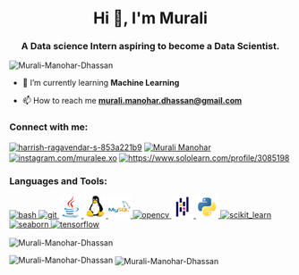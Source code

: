 <h1 align="center">Hi 👋, I'm Murali </h1>
<h3 align="center">A Data science Intern aspiring to become a Data Scientist.</h3>

<p align="left"> <img src="https://komarev.com/ghpvc/?username=Murali-Manohar-Dhassan&label=Profile%20views&color=0e75b6&style=flat" alt="Murali-Manohar-Dhassan" /> </p>


- 🌱 I’m currently learning **Machine Learning**

- 📫 How to reach me **murali.manohar.dhassan@gmail.com**

<h3 align="left">Connect with me:</h3>
<p align="left">
<a href="https://www.linkedin.com/in/murali-manohar-" target="blank"><img align="center" src="https://raw.githubusercontent.com/rahuldkjain/github-profile-readme-generator/master/src/images/icons/Social/linked-in-alt.svg" alt="harrish-ragavendar-s-853a221b9" height="30" width="40" /></a>
<a href="https://kaggle.com/muralimanohard" target="blank"><img align="center" src="https://raw.githubusercontent.com/rahuldkjain/github-profile-readme-generator/master/src/images/icons/Social/kaggle.svg" alt="Murali Manohar" height="30" width="40" /></a>
<a href="https://instagram.com/muralee.xo" target="blank"><img align="center" src="https://raw.githubusercontent.com/rahuldkjain/github-profile-readme-generator/master/src/images/icons/Social/instagram.svg" alt="instagram.com/muralee.xo" height="30" width="40" /></a>
<a href="https://auth.geeksforgeeks.org/user/https://auth.geeksforgeeks.org/user/harrishragavendar55/practice/" target="blank"><img align="center" src="https://upload.wikimedia.org/wikipedia/commons/5/53/SoloLearn_logo.svg" alt="https://www.sololearn.com/profile/3085198" height="30" width="40" /></a>
</p>

<h3 align="left">Languages and Tools:</h3>
<p align="left"> <a href="https://www.gnu.org/software/bash/" target="_blank" rel="noreferrer"> <img src="https://www.vectorlogo.zone/logos/gnu_bash/gnu_bash-icon.svg" alt="bash" width="40" height="40"/> </a>  <a href="https://git-scm.com/" target="_blank" rel="noreferrer"> <img src="https://www.vectorlogo.zone/logos/git-scm/git-scm-icon.svg" alt="git" width="40" height="40"/> </a> <a href="https://www.java.com" target="_blank" rel="noreferrer"> <img src="https://raw.githubusercontent.com/devicons/devicon/master/icons/java/java-original.svg" alt="java" width="40" height="40"/> </a> <a href="https://www.linux.org/" target="_blank" rel="noreferrer"> <img src="https://raw.githubusercontent.com/devicons/devicon/master/icons/linux/linux-original.svg" alt="linux" width="40" height="40"/> </a> <a href="https://www.mysql.com/" target="_blank" rel="noreferrer"> <img src="https://raw.githubusercontent.com/devicons/devicon/master/icons/mysql/mysql-original-wordmark.svg" alt="mysql" width="40" height="40"/> </a> <a href="https://opencv.org/" target="_blank" rel="noreferrer"> <img src="https://www.vectorlogo.zone/logos/opencv/opencv-icon.svg" alt="opencv" width="40" height="40"/> </a> <a href="https://pandas.pydata.org/" target="_blank" rel="noreferrer"> <img src="https://raw.githubusercontent.com/devicons/devicon/2ae2a900d2f041da66e950e4d48052658d850630/icons/pandas/pandas-original.svg" alt="pandas" width="40" height="40"/> </a> <a href="https://www.python.org" target="_blank" rel="noreferrer"> <img src="https://raw.githubusercontent.com/devicons/devicon/master/icons/python/python-original.svg" alt="python" width="40" height="40"/> </a> <a href="https://scikit-learn.org/" target="_blank" rel="noreferrer"> <img src="https://upload.wikimedia.org/wikipedia/commons/0/05/Scikit_learn_logo_small.svg" alt="scikit_learn" width="40" height="40"/> </a> <a href="https://seaborn.pydata.org/" target="_blank" rel="noreferrer"> <img src="https://seaborn.pydata.org/_images/logo-mark-lightbg.svg" alt="seaborn" width="40" height="40"/> </a> <a href="https://www.tensorflow.org" target="_blank" rel="noreferrer"> <img src="https://www.vectorlogo.zone/logos/tensorflow/tensorflow-icon.svg" alt="tensorflow" width="40" height="40"/> </a> </p>



<p><img align="center" src="https://github-readme-streak-stats.herokuapp.com/?user=Murali-Manohar-Dhassan&" alt="Murali-Manohar-Dhassan" /></p>
<p><img align="left" src="https://github-readme-stats.vercel.app/api/top-langs?username=Murali-Manohar-Dhassan&show_icons=true&locale=en&layout=compact" alt="Murali-Manohar-Dhassan" /></p>
<p>&nbsp;<img align="center" src="https://github-readme-stats.vercel.app/api?username=Murali-Manohar-Dhassan&show_icons=true&locale=en" alt="Murali-Manohar-Dhassan" /></p>

